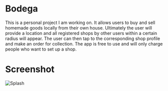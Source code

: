 # Bodega

This is a personal project I am working on. It allows users to buy and sell homemade goods locally from their own house. Ultimately the user will provide a location and all registered shops by other users within a certain radius will appear. The user can then tap to the corresponding shop profile and make an order for collection. The app is free to use and will only charge people who want to set up a shop. 

# Screenshot

![Splash](https://github.com/southwatertribe/bodega/issues/1#issuecomment-1022477667)